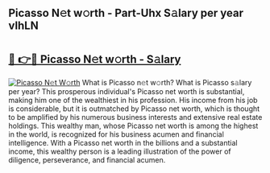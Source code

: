 ## Picasso N𝚎t w𝚘rth - Part-Uhx S𝚊lary per year vIhLN

# <h2><a href="http://gc3dc0.nevu.top/?p=Picasso">🔗 👉🔴 Picasso N𝚎t w𝚘rth - S𝚊lary</a></h2>

[![Picasso N𝚎t W𝚘rth](https://i.imgur.com/Oavwk0R.jpeg)](http://gc3dc0.nevu.top/?p=Picasso)
What is Picasso n𝚎t w𝚘rth? What is Picasso s𝚊lary per year?
This prosperous individual's Picasso net worth is substantial, making him one of the wealthiest in his profession. His income from his job is considerable, but it is outmatched by Picasso net worth, which is thought to be amplified by his numerous business interests and extensive real estate holdings. This wealthy man, whose Picasso net worth is among the highest in the world, is recognized for his business acumen and financial intelligence. With a Picasso net worth in the billions and a substantial income, this wealthy person is a leading illustration of the power of diligence, perseverance, and financial acumen.
